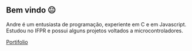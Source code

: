 ## Bem vindo 😐

Andre é um entusiasta de programação, experiente em C e em Javascript. Estudou no IFPR e possui alguns projetos voltados a microcontroladores. 

<a href="https://github.com/andrezinpretin/protifolio" >Portifolio </a> 
